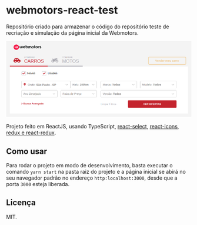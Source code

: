 # webmotors-react-test

Repositório criado para armazenar o código do repositório teste de recriação e simulação da página inicial da Webmotors.

![Example Image](./src/assets/example.png)

Projeto feito em ReactJS, usando TypeScript, [react-select](https://react-select.com/home), [react-icons](https://react-icons.netlify.com/#/), [redux e react-redux](https://redux.js.org/).

## Como usar

Para rodar o projeto em modo de desenvolvimento, basta executar o comando `yarn start` na pasta raiz do projeto e a página inicial se abirá no seu navegador padrão no endereço `http:localhost:3000`, desde que a porta `3000` esteja liberada.

## Licença

MIT.
